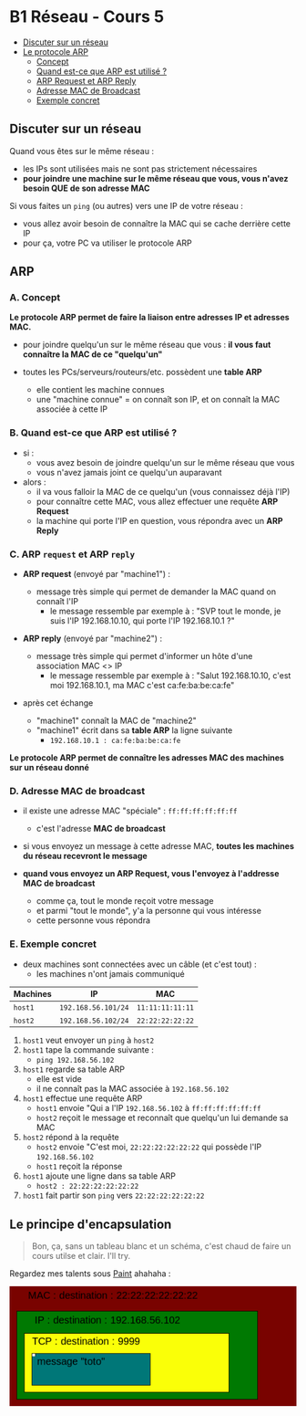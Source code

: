 # B1 Réseau - Cours 5

* [Discuter sur un réseau](#discuter-sur-un-réseau)
* [Le protocole ARP](#arp)
  * [Concept](#a-concept)
  * [Quand est-ce que ARP est utilisé ?](#b-quand-est-ce-que-arp-est-utilisé-)
  * [ARP Request et ARP Reply](#c-arp-request-et-arp-reply)
  * [Adresse MAC de Broadcast](#d-adresse-mac-de-broadcast)
  * [Exemple concret](#e-exemple-concret)

## Discuter sur un réseau

Quand vous êtes sur le même réseau :
* les IPs sont utilisées mais ne sont pas strictement nécessaires
* **pour joindre une machine sur le même réseau que vous, vous n'avez besoin QUE de son adresse MAC**

Si vous faites un `ping` (ou autres) vers une IP de votre réseau :
* vous allez avoir besoin de connaître la MAC qui se cache derrière cette IP
* pour ça, votre PC va utiliser le protocole ARP

## ARP

### A. Concept

**Le protocole ARP permet de faire la liaison entre adresses IP et adresses MAC.**

* pour joindre quelqu'un sur le même réseau que vous : **il vous faut connaître la MAC de ce "quelqu'un"**

* toutes les PCs/serveurs/routeurs/etc. possèdent une **table ARP**
  * elle contient les machine connues
  * une "machine connue" = on connaît son IP, et on connaît la MAC associée à cette IP

### B. Quand est-ce que ARP est utilisé ?

* si :
  * vous avez besoin de joindre quelqu'un sur le même réseau que vous
  * vous n'avez jamais joint ce quelqu'un auparavant
* alors :
  * il va vous falloir la MAC de ce quelqu'un (vous connaissez déjà l'IP)
  * pour connaître cette MAC, vous allez effectuer une requête **ARP Request**
  * la machine qui porte l'IP en question, vous répondra avec un **ARP Reply**

### C. ARP `request` et ARP `reply`

* **ARP request** (envoyé par "machine1") :
  * message très simple qui permet de demander la MAC quand on connaît l'IP
    * le message ressemble par exemple à : "SVP tout le monde, je suis l'IP 192.168.10.10, qui porte l'IP 192.168.10.1 ?"


* **ARP reply** (envoyé par "machine2") :
  * message très simple qui permet d'informer un hôte d'une association MAC <> IP
    * le message ressemble par exemple à : "Salut 192.168.10.10, c'est moi 192.168.10.1, ma MAC c'est ca:fe:ba:be:ca:fe"

* après cet échange
  * "machine1" connaît la MAC de "machine2"
  * "machine1" écrit dans sa **table ARP** la ligne suivante 
    * `192.168.10.1 : ca:fe:ba:be:ca:fe`

**Le protocole ARP permet de connaître les adresses MAC des machines sur un réseau donné**

### D. Adresse MAC de broadcast

* il existe une adresse  MAC "spéciale" : `ff:ff:ff:ff:ff:ff`
  * c'est l'adresse **MAC de broadcast**

* si vous envoyez un message à cette adresse MAC, **toutes les machines du réseau recevront le message**

* **quand vous envoyez un ARP Request, vous l'envoyez à l'addresse MAC de broadcast**
  * comme ça, tout le monde reçoit votre message
  * et parmi "tout le monde", y'a la personne qui vous intéresse
  * cette personne vous répondra

### E. Exemple concret

* deux machines sont connectées avec un câble (et c'est tout) :
  * les machines n'ont jamais communiqué

Machines | IP | MAC
--- | --- | ---
`host1` | `192.168.56.101/24` | `11:11:11:11:11`
`host2` | `192.168.56.102/24` | `22:22:22:22:22`

1. `host1` veut envoyer un `ping` à `host2`
2. `host1` tape la commande suivante :
    * `ping 192.168.56.102`
3. `host1` regarde sa table ARP
    * elle est vide
    * il ne connaît pas la MAC associée à `192.168.56.102`
4. `host1` effectue une requête ARP
    * `host1` envoie "Qui a l'IP `192.168.56.102` à `ff:ff:ff:ff:ff:ff`
    * `host2` reçoit le message et reconnaît que quelqu'un lui demande sa MAC
5. `host2` répond à la requête
    * `host2` envoie "C'est moi, `22:22:22:22:22:22` qui possède l'IP `192.168.56.102`
    * `host1` reçoit la réponse
6. `host1` ajoute une ligne dans sa table ARP
    * `host2 : 22:22:22:22:22:22`
7. `host1` fait partir son `ping` vers `22:22:22:22:22:22`

## Le principe d'encapsulation

> Bon, ça, sans un tableau blanc et un schéma, c'est chaud de faire un cours utilse et clair. I'll try.

Regardez mes talents sous [Paint](https://jspaint.app/) ahahaha : 

![Super schéma Encapsulation](./pic/5-encapsulation-super-schema-frer.png "SUPER SCHEMA ENCAPSULATION FRER")


